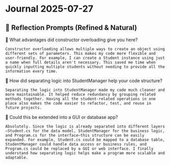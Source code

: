 # Journal 2025-07-27

## 🧠 Reflection Prompts (Refined & Natural)

🔹 What advantages did constructor overloading give you here?

    Constructor overloading allows multiple ways to create an object using different sets of parameters. This makes my code more flexible and user-friendly. For example, I can create a Student instance using just a name when full details aren't necessary. This saved me time when quickly inputting multiple students without needing to provide all the information every time.

🔹 How did separating logic into StudentManager help your code structure?

    Separating the logic into StudentManager made my code much cleaner and more maintainable. It helped reduce redundancy by grouping related methods together. Having all the student-related operations in one place also makes the code easier to refactor, test, and reuse in future projects.

🔹 Could this be extended into a GUI or database app?

    Absolutely. Since the logic is already separated into different layers—Student.cs for the data model, StudentManager for the business logic, and Program.cs for the interface—this structure can be easily expanded. For example, Student.cs could be mapped to a database table, StudentManager could handle data access or business rules, and Program.cs could be replaced by a GUI or web interface. I finally understand how separating logic helps make a program more scalable and adaptable.
